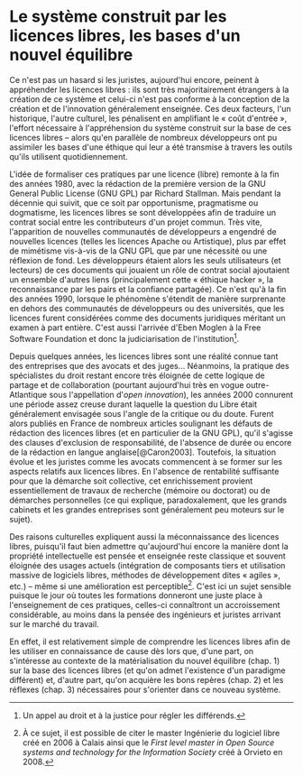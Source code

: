 # Le système construit par les licences libres, les bases d'un nouvel équilibre

Ce n'est pas un hasard si les juristes, aujourd'hui encore, peinent à appréhender les licences libres&nbsp;: ils sont très majoritairement étrangers à la création de ce système et celui-ci n'est pas conforme à la conception de la création et de l'innovation généralement enseignée. Ces deux facteurs, l'un historique,  l'autre culturel, les pénalisent  en amplifiant le «&nbsp;coût d'entrée&nbsp;», l'effort nécessaire à l'appréhension du système construit sur la base de ces licences libres &ndash;&nbsp;alors qu'en parallèle de nombreux développeurs ont pu assimiler les bases d'une éthique qui leur a été transmise à travers les outils qu'ils utilisent quotidiennement.

L'idée de formaliser ces pratiques par une licence (libre) remonte à la fin des années 1980, avec la rédaction de la première version de la GNU General Public License (GNU GPL) par Richard Stallman. Mais pendant la décennie qui suivit, que ce soit par opportunisme, pragmatisme ou dogmatisme, les licences libres se sont développées afin de traduire un contrat social entre les contributeurs d'un projet commun. Très vite, l'apparition de nouvelles communautés de développeurs a engendré de nouvelles licences (telles les licences Apache ou Artistique), plus par effet de mimétisme vis-à-vis de la GNU GPL que par une nécessité ou une réflexion de fond. Les développeurs étaient alors les seuls utilisateurs (et lecteurs) de ces documents qui jouaient un rôle de contrat social ajoutaient un ensemble d'autres liens (principalement cette «&nbsp;éthique hacker&nbsp;», la reconnaissance par les pairs et la confiance partagée). Ce n'est qu'à la fin des années 1990, lorsque le phénomène s'étendit de manière surprenante en dehors des communautés de développeurs ou des universités, que les licences furent considérées comme des documents juridiques méritant un examen à part entière. C'est aussi l'arrivée d'Eben Moglen à la Free Software Foundation et donc la judiciarisation de l'institution[^noteintropartdeux1].

Depuis quelques années, les licences libres sont une réalité connue tant des entreprises que des avocats et des juges… Néanmoins, la pratique des spécialistes du droit restant encore très éloignée de cette logique de partage et de collaboration (pourtant aujourd'hui très en vogue outre-Atlantique sous l'appellation d'_open innovation_), les années 2000 connurent une période assez creuse durant laquelle la question du Libre était généralement envisagée sous l'angle de la critique ou du doute. Furent alors publiés en France de nombreux articles soulignant les défauts de rédaction des licences libres (et en particulier de la GNU GPL), qu'il s'agisse des clauses d'exclusion de responsabilité, de l'absence de durée ou encore de la rédaction en langue anglaise[@Caron2003]. Toutefois, la situation évolue et les juristes comme les avocats commencent à se former sur les aspects relatifs aux licences libres. En l'absence de rentabilité suffisante pour que la démarche soit collective, cet enrichissement provient essentiellement de travaux de recherche (mémoire ou doctorat) ou de démarches personnelles (ce qui explique, paradoxalement, que les grands cabinets et les grandes entreprises sont généralement peu moteurs sur le sujet).

Des raisons culturelles expliquent aussi la méconnaissance des licences libres, puisqu'il faut bien admettre qu'aujourd'hui encore la manière dont la propriété intellectuelle est pensée et enseignée reste classique et souvent éloignée des usages actuels (intégration de composants tiers et utilisation massive de logiciels libres, méthodes de développement dites «&nbsp;agiles&nbsp;», etc.) &ndash;&nbsp;même si une amélioration est perceptible[^noteintropartdeux2]. C'est ici un sujet sensible puisque le jour où toutes les formations donneront une juste place à l'enseignement de ces pratiques, celles-ci connaîtront un accroissement considérable, au moins dans la pensée des ingénieurs et juristes arrivant sur le marché du travail. 

En effet, il est relativement simple de comprendre les licences libres afin de les utiliser en connaissance de cause dès lors que, d'une part, on s'intéresse au contexte de la matérialisation du nouvel équilibre (chap. 1) sur la base des licences libres (et qu'on admet l'existence d'un paradigme différent) et, d'autre part, qu'on acquière les bons repères (chap. 2) et les réflexes (chap. 3) nécessaires pour s'orienter dans ce nouveau système.


<!-- NOTES -->
[^noteintropartdeux1]: Un appel au droit et à la justice pour régler les différends.

[^noteintropartdeux2]: À ce sujet, il est possible de citer le master Ingénierie du logiciel libre créé en 2006 à Calais ainsi que le _First level master in Open Source systems and technology for the Information Society_ créé à Orvieto en 2008.

<!-- /NOTES --> 

